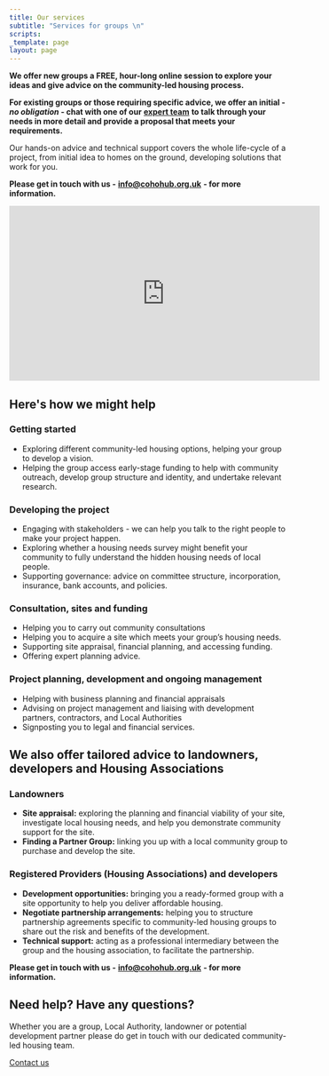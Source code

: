 ```yaml
---
title: Our services
subtitle: "Services for groups \n"
scripts: 
_template: page
layout: page
---
```


**We offer new groups a FREE, hour-long online session to explore your ideas and give advice on the community-led housing process.**

**For existing groups or those requiring specific advice, we offer an initial - _no obligation_ - chat with one of our** [**expert team**](/about-us/our-people/) **to talk through your needs in more detail and provide a proposal that meets your requirements.**

Our hands-on advice and technical support covers the whole life-cycle of a project, from initial idea to homes on the ground, developing solutions that work for you.

**Please get in touch with us -** [**info@cohohub.org.uk**](mailto:info@cohohub.org.uk) **- for more information.**

<iframe width="560" height="315" src="https://www.youtube.com/embed/cSXPj93ZJyI" frameborder="0" allow="accelerometer; autoplay; clipboard-write; encrypted-media; gyroscope; picture-in-picture" allowfullscreen></iframe>

## Here's how we might help

### **Getting started**

* Exploring different community-led housing options, helping your group to develop a vision.
* Helping the group access early-stage funding to help with community outreach, develop group structure and identity, and undertake relevant research.

### **Developing the project**

* Engaging with stakeholders - we can help you talk to the right people to make your project happen.
* Exploring whether a housing needs survey might benefit your community to fully understand the hidden housing needs of local people.
* Supporting governance: advice on committee structure, incorporation, insurance, bank accounts, and policies.

### **Consultation, sites and funding**

* Helping you to carry out community consultations
* Helping you to acquire a site which meets your group’s housing needs.
* Supporting site appraisal, financial planning, and accessing funding.
* Offering expert planning advice.

### **Project planning, development and ongoing management**

* Helping with business planning and financial appraisals
* Advising on project management and liaising with development partners, contractors, and Local Authorities
* Signposting you to legal and financial services.

## We also offer tailored advice to landowners, developers and Housing Associations

### **Landowners**

* **Site appraisal:** exploring the planning and financial viability of your site, investigate local housing needs, and help you demonstrate community support for the site.
* **Finding a Partner Group:** linking you up with a local community group to purchase and develop the site.

### **Registered Providers (Housing Associations) and developers**

* **Development opportunities:** bringing you a ready-formed group with a site opportunity to help you deliver affordable housing.
* **Negotiate partnership arrangements:** helping you to structure partnership agreements specific to community-led housing groups to share out the risk and benefits of the development.
* **Technical support:** acting as a professional intermediary between the group and the housing association, to facilitate the partnership.

**Please get in touch with us -** [**info@cohohub.org.uk**](mailto:info@cohohub.org.uk) **- for more information.**

<div class="pullout-box centre"> <h2>Need help? Have any questions?</h2> <p>Whether you are a group, Local Authority, landowner or potential development partner please do get in touch with our dedicated community-led housing team.</p> <a class="button" href="/contact">Contact us</a> </div>